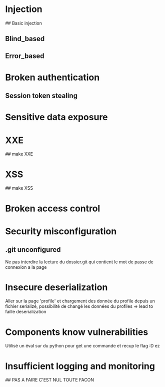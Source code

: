 # Injection

## Basic injection

## Blind_based

## Error_based

# Broken authentication

## Session token stealing

# Sensitive data exposure

# XXE

## make XXE

# XSS

## make XSS





# Broken access control



# Security misconfiguration

## .git unconfigured

Ne pas interdire la lecture du dossier.git qui contient le mot de passe de connexion a la page



# Insecure deserialization

Aller sur la page 'profile' et chargement des donnée du profile depuis un fichier serializé, possibilité de changé les données du profiles => lead to faille deserialization



# Components know vulnerabilities

Utilisé un éval sur du python pour get une commande et recup le flag :D ez



# Insufficient logging and monitoring

## PAS A FAIRE C'EST NUL TOUTE FACON


